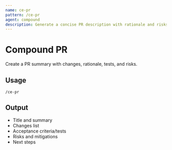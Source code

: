 ```yaml
---
name: ce-pr
pattern: /ce-pr
agent: compound
description: Generate a concise PR description with rationale and risks
---
```


# Compound PR

Create a PR summary with changes, rationale, tests, and risks.

## Usage
`/ce-pr`

## Output
- Title and summary
- Changes list
- Acceptance criteria/tests
- Risks and mitigations
- Next steps

